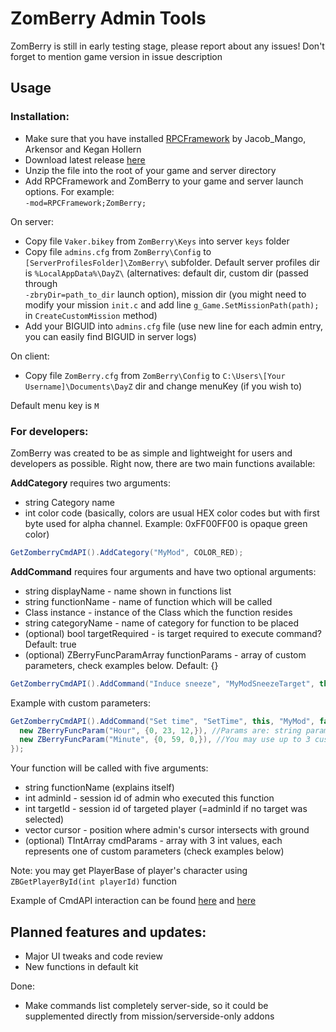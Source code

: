 # ZomBerry Admin Tools
ZomBerry is still in early testing stage, please report about any issues!
Don't forget to mention game version in issue description

## Usage
### Installation:
* Make sure that you have installed [RPCFramework](https://github.com/Jacob-Mango/DayZ-RPCFramework) by Jacob_Mango, Arkensor and Kegan Hollern
* Download latest release [here](https://github.com/Moondarker/ZomBerry-DayZAdminTools/releases)
* Unzip the file into the root of your game and server directory
* Add RPCFramework and ZomBerry to your game and server launch options. For example:  
```-mod=RPCFramework;ZomBerry;```

On server:
* Copy file ```Vaker.bikey``` from ```ZomBerry\Keys``` into server ```keys``` folder
* Copy file ```admins.cfg``` from ```ZomBerry\Config``` to ```[ServerProfilesFolder]\ZomBerry\``` subfolder. Default server profiles dir is ```%LocalAppData%\DayZ\``` (alternatives: default dir, custom dir (passed through  
```-zbryDir=path_to_dir``` launch option), mission dir (you might need to modify your mission ```init.c``` and add line   ```g_Game.SetMissionPath(path);``` in ```CreateCustomMission``` method)
* Add your BIGUID into ```admins.cfg``` file (use new line for each admin entry, you can easily find BIGUID in server logs)

On client:
* Copy file ```ZomBerry.cfg``` from ```ZomBerry\Config``` to ```C:\Users\[Your Username]\Documents\DayZ``` dir and change menuKey (if you wish to)

Default menu key is ```M```

### For developers:
ZomBerry was created to be as simple and lightweight for users and developers as possible. Right now, there are two main functions available:

**AddCategory** requires two arguments: 
* string Category name
* int color code (basically, colors are usual HEX color codes but with first byte used for alpha channel. Example: 0xFF00FF00 is opaque green color)
```java
GetZomberryCmdAPI().AddCategory("MyMod", COLOR_RED);
```

**AddCommand** requires four arguments and have two optional arguments: 
* string displayName - name shown in functions list
* string functionName - name of function which will be called
* Class instance - instance of the Class which the function resides
* string categoryName - name of category for function to be placed
* (optional) bool targetRequired - is target required to execute command? Default: true
* (optional) ZBerryFuncParamArray functionParams - array of custom parameters, check examples below. Default: {}
```java
GetZomberryCmdAPI().AddCommand("Induce sneeze", "MyModSneezeTarget", this, "MyMod", true);
```
Example with custom parameters:
```java
GetZomberryCmdAPI().AddCommand("Set time", "SetTime", this, "MyMod", false, {
  new ZBerryFuncParam("Hour", {0, 23, 12,}), //Params are: string paramName, TIntArray {minValue, maxValue, defaultValue}
  new ZBerryFuncParam("Minute", {0, 59, 0,}), //You may use up to 3 custom parameters, this example contains only 2
});
```

Your function will be called with five arguments:
* string functionName (explains itself)
* int adminId - session id of admin who executed this function 
* int targetId - session id of targeted player (=adminId if no target was selected)
* vector cursor - position where admin's cursor intersects with ground
* (optional) TIntArray cmdParams - array with 3 int values, each represents one of custom parameters (check examples below)  

Note: you may get PlayerBase of player's character using ```ZBGetPlayerById(int playerId)``` function

Example of CmdAPI interaction can be found [here](https://github.com/Moondarker/ZomBerry-DayZAdminTools/blob/master/ZomBerry/Addons/scripts/5_Mission/ZomBerryStockFnc.c) and [here](https://github.com/Moondarker/ZomBerry-DayZAdminTools/blob/master/Examples/missionExample.chernarusplus/init.c)

## Planned features and updates:
* Major UI tweaks and code review
* New functions in default kit

Done:
* Make commands list completely server-side, so it could be supplemented directly from mission/serverside-only addons
